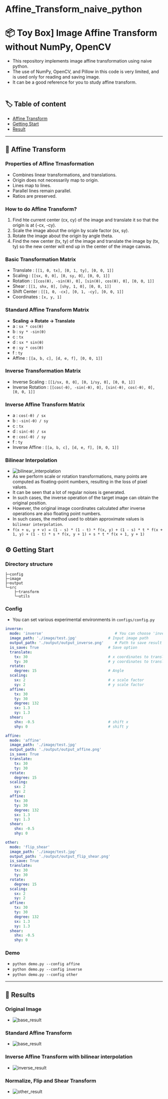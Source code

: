 # Affine_Transform_naive_python
📦 Toy Box] Image Affine Transform without NumPy, OpenCV
==== 
- This repository implements image affine transformation using naive python.
- The use of NumPy, OpenCV, and Pillow in this code is very limited, and is used only for reading and saving image.
- It can be a good reference for you to study affine transform.
<br></br>
## 🏷 Table of content
- [Affine Transform](#AffineTransform)<br>
- [Getting Start](#GettingStart)<br>
- [Result](#Result)<br>
---
## 🦾 Affine Transform <a name = 'AffineTransform'></a>
### Properties of Affine Trnasformation
- Combines linear transformations, and translations.
- Origin does not necessarily map to origin.
- Lines map to lines.
- Parallel lines remain parallel.
- Ratios are preserved.

### How to do Affine Transform?
1. Find hte current center (cx, cy) of the image and translate it so that the origin is at (-cx, -cy).
2. Scale the image about the origin by scale factor (sx, sy).
3. Rotate the image about the origin by angle theta.
4. Find the new center (tx, ty) of the image and translate the image by (tx, ty) so the new center will end up in the center of the image canvas. 

### Basic Transformation Matrix
- Translate : `[[1, 0, tx], [0, 1, ty], [0, 0, 1]]`
- Scaling : `[[sx, 0, 0], [0, sy, 0], [0, 0, 1]]`
- Rotation : `[[cos(θ), -sin(θ), 0], [sin(θ), cos(θ), 0], [0, 0, 1]]`
- Shear : `[[1, shx, 0], [shy, 1, 0], [0, 0, 1]]`
- Shift Center : `[[1, 0, -cx], [0, 1, -cy], [0, 0, 1]]`
- Coordinates : `[x, y, 1]`

### Standard Affine Transform Matrix
- **Scaling → Rotate → Translate**
- a : `sx * cos(θ)`
- b : `sy * -sin(θ)`
- c : `tx`
- d : `sx * sin(θ)`
- e : `sy * cos(θ)`
- f : `ty`
- Affine : `[[a, b, c], [d, e, f], [0, 0, 1]]`

### Inverse Transformation Matrix
- Inverse Scaling : `[[1/sx, 0, 0], [0, 1/sy, 0], [0, 0, 1]]`
- Inverse Rotation : `[[cos(-θ), -sin(-θ), 0], [sin(-θ), cos(-θ), 0], [0, 0, 1]]`

### Inverse Affine Transform Matrix
- a : `cos(-θ) / sx`
- b : `-sin(-θ) / sy`
- c : `tx`
- d : `sin(-θ) / sx`
- e : `cos(-θ) / sy`
- f : `ty`
- Inverse Affine : `[[a, b, c], [d, e, f], [0, 0, 1]]`

### Bilinear Interpolation
- ![bilinear_interpolation](./image/effect_of_bilinear_interpolation.png)
- As we perform scale or rotation transformations, many points are computed as floating-point numbers, 
  resulting in the loss of pixel values.
- It can be seen that a lot of regular noises is generated.
- In such cases, the inverse operation of the target image can obtain the original position. 
- However, the original image coordinates calculated after inverse operations are also floating point numbers.
- In such cases, the method used to obtain approximate values is `bilinear interpolation`.
- `f(x + u, y + v) = (1 - s) * (1 - t) * f(x, y) + (1 - s) * t * f(x + 1, y) + (1 - t) * s * f(x, y + 1) + s * t * f(x + 1, y + 1)`

## ⚙ Getting Start <a name = 'GettingStart'></a>
### Directory structure
```
├─config
├─image
├─output
└─src
    ├─transform 
    └─utils       
```
### Config
- You can set various experimental environments in `configs/config.py`
``` yaml
inverse:
  mode: 'inverse'                                # You can choose 'inverse_affine' or 'base'. When 'inverse' mode is selected, scaling becomes bilinear interpolation.
  image_path: './image/test.jpg'              # Input image path
  output_path: './output/output_inverse.png'     # Path to save result image
  is_save: True                               # Save option
  translate:                                  
    tx: 30                                    # x coordinates to translate
    ty: 30                                    # y coordinates to translate
  rotate:
    degree: 15                                # Angle
  scaling:                                      
    sx: 2                                     # x scale factor
    sy: 2                                     # y scale factor
  affine:
    tx: 30
    ty: 30
    degree: 132
    sx: 1.3
    sy: 1.3
  shear:        
    shx: -0.5                                 # shift x
    shy: 0                                    # shift y

affine:
  mode: 'affine'
  image_path: './image/test.jpg'
  output_path: './output/output_affine.png'
  is_save: True  
  translate:
    tx: 30
    ty: 30
  rotate:
    degree: 15
  scaling:
    sx: 2
    sy: 2
  affine:
    tx: 30
    ty: 30
    degree: 132
    sx: 1.3
    sy: 1.3
  shear:
    shx: -0.5
    shy: 0

other:
  mode: 'flip_shear'
  image_path: './image/test.jpg'
  output_path: './output/output_flip_shear.png'
  is_save: True
  translate:
    tx: 30
    ty: 30
  rotate:
    degree: 15
  scaling:
    sx: 2
    sy: 2
  affine:
    tx: 30
    ty: 30
    degree: 132
    sx: 1.3
    sy: 1.3
  shear:
    shx: -0.5
    shy: 0
```
### Demo
- `python demo.py --config affine`
- `python demo.py --config inverse`
- `python demo.py --config other`
---
## 👀 Results <a name = 'Result'></a>
### Original Image
- ![base_result](./image/test.jpg)
### Standard Affine Transform
- ![base_result](./image/affine_result.png)
### Inverse Affine Transform with bilinear interpolation
- ![inverse_result](./image/inverse_result.png)
### Normalize, Flip and Shear Transform
- ![other_result](./image/other_result.png)
